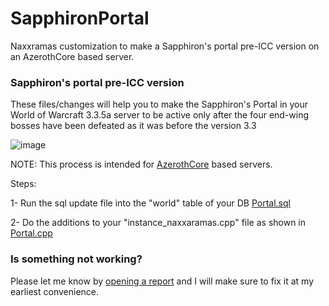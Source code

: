# SapphironPortal
Naxxramas customization to make a Sapphiron's portal pre-ICC version on an AzerothCore based server.


### Sapphiron's portal pre-ICC version

These files/changes will help you to make the Sapphiron's Portal in your World of Warcraft 3.3.5a server to be active
only after the four end-wing bosses have been defeated as it was before the version 3.3

![image](https://user-images.githubusercontent.com/61223313/113535683-63acd600-9591-11eb-8c51-3591255ab6b0.png)

NOTE: This process is intended for [AzerothCore](https://github.com/azerothcore/azerothcore-wotlk) based servers.

Steps:

1- Run the sql update file into the "world" table of your DB
[Portal.sql](https://github.com/Si1ker/SapphironPortal/blob/0914b4f30e54d9bd63df58a8c54c6f63b6b3018c/Portal.sql)

2- Do the additions to your "instance_naxxaramas.cpp" file as shown in [Portal.cpp](https://github.com/Si1ker/SapphironPortal/blob/0914b4f30e54d9bd63df58a8c54c6f63b6b3018c/Portal.cpp)

### Is something not working?
Please let me know by [opening a report](https://github.com/Si1ker/SapphironPortal/issues/new) and I will make sure to fix it at my earliest convenience.
